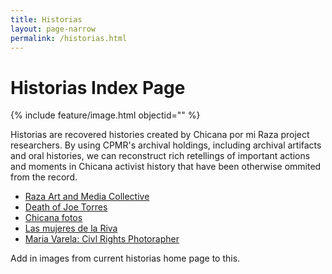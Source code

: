 ```yaml
---
title: Historias
layout: page-narrow
permalink: /historias.html
---
```

# Historias Index Page

{% include feature/image.html objectid="" %}

Historias are recovered histories created by Chicana por mi Raza project researchers. By using CPMR's archival holdings, including archival artifacts and oral histories, we can reconstruct rich retellings of important actions and moments in Chicana activist history that have been otherwise ommited from the record.


- [Raza Art and Media Collective](/chicanapormiraza/raza.html)
- [Death of Joe Torres](/chicanapormiraza/joe_torres.html)
- [Chicana fotos](/chicanapormiraza/chicana_fotos.html)
- [Las mujeres de la Riva](/chicanapormiraza/las_mujeres_de_la_riva.html)
- [Maria Varela: Civl Rights Photorapher](/chicanapormiraza/maria_varela.html)


Add in images from current historias home page to this. 
